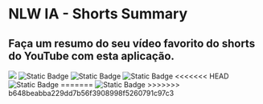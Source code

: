 # NLW IA - Shorts Summary

## Faça um resumo do seu vídeo favorito do shorts do YouTube com esta aplicação.

<img src="https://img.shields.io/static/v1?label=NLW IA&message=Rocketseat&color=7159c1&style=for-the-badge&logo=ghost"/>
<img alt="Static Badge" src="https://img.shields.io/badge/HTML5%20-%20a?style=for-the-badge&logo=html5&color=2d3436">
 <img alt="Static Badge" src="https://img.shields.io/badge/CSS3%20-%20a?style=for-the-badge&logo=css3&logoColor=%231572B6&color=2d3436">
 <img alt="Static Badge" src="https://img.shields.io/badge/JS%20-%20a?style=for-the-badge&logo=javascript&logoColor=%23F7DF1E&color=2d3436">
<<<<<<< HEAD
<img alt="Static Badge" src="https://img.shields.io/badge/NodeJs%20-%20a?style=for-the-badge&logo=node.js&logoColor=%23339933&color=2d3436">
=======
<img alt="Static Badge" src="https://img.shields.io/badge/JS%20-%20a?style=for-the-badge&logo=node.js&logoColor=%23339933&color=2d3436">
>>>>>>> b648beabba229dd7b56f3908998f5260791c97c3
